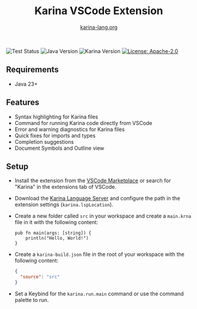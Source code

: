 <div align="center">

<h1 align="center">Karina VSCode Extension</h1>
<a href="https://karina-lang.org/">
  karina-lang.org
</a>

</div>

<br>
<br>

![Test Status](https://github.com/Plixo2/Karina-VSCode/actions/workflows/publish_marketplace.yml/badge.svg)
![Java Version](https://img.shields.io/badge/Java-23+-orange)
![Karina Version](https://img.shields.io/badge/Karina-v0.7-8A2BE2)
[![License: Apache-2.0](https://img.shields.io/badge/License-Apache--2.0-blue)](https://www.apache.org/licenses/LICENSE-2.0)
<br>

## Requirements

- Java 23+

## Features

- Syntax highlighting for Karina files
- Command for running Karina code directly from VSCode
- Error and warning diagnostics for Karina files
- Quick fixes for imports and types
- Completion suggestions
- Document Symbols and Outline view


## Setup


- Install the extension from the [VSCode Marketplace](https://marketplace.visualstudio.com/items?itemName=karina.karina-lsp) or search for "Karina" in the extensions tab of VSCode.
- Download the [Karina Language Server](https://github.com/Plixo2/KarinaC/releases/latest/download/karina-lsp.jar) and configure the path in the extension settings (`karina.lspLocation`).

- Create a new folder called `src` in your workspace and create a `main.krna` file in it with the following content:
  ```karina
  pub fn main(args: [string]) {
      println("Hello, World!")
  }
  ```
- Create a `karina-build.json` file in the root of your workspace with the following content:
  ```json
  {
    "source": "src"
  }
  ```
- Set a Keybind for the `karina.run.main` command or use the command palette to run.

